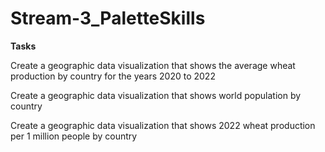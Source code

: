 # Stream-3_PaletteSkills
**Tasks**

Create a geographic data visualization that shows the average wheat production by country for the years 2020 to 2022 

Create a geographic data visualization that shows world population by country 

Create a geographic data visualization that shows 2022 wheat production per 1 million people by country 
